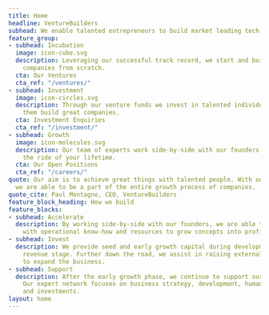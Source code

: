 ```yaml
---
title: Home
headline: VentureBuilders
subhead: We enable talented entrepreneurs to build market leading tech companies
feature_group:
- subhead: Incubation
  image: icon-cube.svg
  description: Leveraging our successful track record, we start and build market leading
    companies from scratch.
  cta: Our Ventures
  cta_ref: "/ventures/"
- subhead: Investment
  image: icon-circles.svg
  description: Through our venture funds we invest in talented individuals and help
    them build great companies.
  cta: Investment Enquiries
  cta_ref: "/investment/"
- subhead: Growth
  image: icon-molecules.svg
  description: Our team of experts work side-by-side with our founders. Join now for
    the ride of your lifetime.
  cta: Our Open Positions
  cta_ref: "/careers/"
quote: Our aim is to achieve great things with talented people. With our unique positioning,
  we are able to be a part of the entire growth process of companies.
quote_cite: Paul Montagne, CEO, VentureBuilders
feature_block_heading: How we build
feature_blocks:
- subhead: Accelerate
  description: By working side-by-side with our founders, we are able to provide them
    with operational know-how and resources to grow concepts into profitable businesses.
- subhead: Invest
  description: We provide seed and early growth capital during development and early
    revenue stage. Further down the road, we assist in raising external growth capital
    to expand the business.
- subhead: Support
  description: After the early growth phase, we continue to support our founders.
    Our expert network focuses on business strategy, development, human resources
    and investments.
layout: home
---
```


